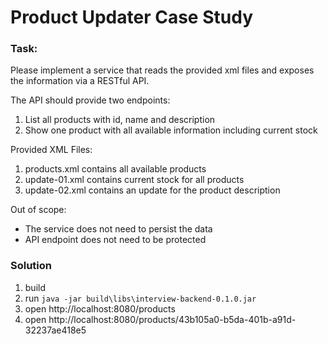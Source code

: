 # Product Updater Case Study

### Task:

Please implement a service that reads the provided xml files and exposes the information via a RESTful API.

The API should provide two endpoints:
1. List all products with id, name and description
2. Show one product with all available information including current stock

Provided XML Files:
1. products.xml contains all available products
2. update-01.xml contains current stock for all products
3. update-02.xml contains an update for the product description

Out of scope:
- The service does not need to persist the data
- API endpoint does not need to be protected

### Solution

1. build
2. run `java -jar build\libs\interview-backend-0.1.0.jar`
3. open http://localhost:8080/products
4. open http://localhost:8080/products/43b105a0-b5da-401b-a91d-32237ae418e5